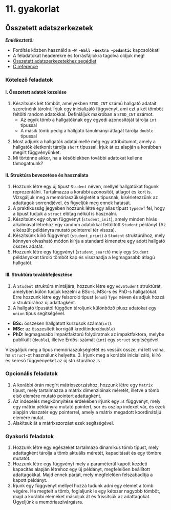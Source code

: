# 11. gyakorlat

## Összetett adatszerkezetek

***Emlékeztető:***
- Fordítás közben használd a **`-W -Wall -Wextra -pedantic`** kapcsolókat!
- A feladatokat headerekre és forrásfájlokra tagolva oldjuk meg!
- [Összetett adatszerkezetekhez segédlet](./demo11.md)
- [C reference](https://en.cppreference.com/w/c)

### Kötelező feladatok

#### I. Összetett adatok kezelése
1. Készítsünk két tömböt, amelyekben `STUD_CNT` számú hallgató adatait szeretnénk tárolni. Írjuk egy inicializáló függvényt, ami ezt a két tömböt feltölti random adatokkal. Definiáljuk makróban a `STUD_CNT` számot.
   * Az egyik tömb a hallgatóknak egy egyedi azonosítóját tárolja `int` típussal
   * A másik tömb pedig a hallgató tanulmányi átlagát tárolja `double` típussal
2. Most adjunk a hallgatók adatai mellé még egy attribútumot, amely a hallgatók életkorát tárolja `short` típussal. Írjuk át ez alapján a korábban megírt függvényünket.
3. Mi történne akkor, ha a későbiekben további adatokat kellene támogatnunk?

#### II. Struktúra bevezetése és használata
1. Hozzunk létre egy új típust `Student` néven, mellyel hallgatókat fogunk reprezentálni. Tartalmazza a korábbi azonosítót, átlagot és kort is. Vizsgáljuk meg a memóriaszükségletét a típusnak, kísérletezzünk az adattagok sorrendjével, és figyeljük meg ennek hatását.
2. A praktikusság jegyében hozzunk létre egy alias típust `typedef` fel, hogy a típust tudjuk a `struct` előtag nélkül is használni.
3. Készítsünk egy olyan függvényt (`student_init`), amely minden hívás alkalmával létrehoz egy random adatokkal feltöltött `Student` példányt (Az elkészült példányra mutató pointerrel tér vissza).
4. Készítsünk kiíró függvényt (`student_print`) a `Student` struktúrához, mely könnyen olvasható módon kiírja a standard kimenetre egy adott hallgató összes adatát.
5. Hozzunk létre egy függvényt (`student_search`) mely egy `Student` példányokat tároló tömböt kap és visszaadja a legmagasabb átlagú hallgatót.

#### III. Struktúra továbbfejlesztése
1. A `Student` struktúra mintájára, hozzunk létre egy `AdvStudent` struktúrát, amelyben külön tudjuk kezelni a BSc-s, MSc-s és PhD-s hallgatókat. Erre hozzunk létre egy felsoroló típust (`enum`) `Type` néven és adjuk hozzá a struktúrához új adattagként.
2. A hallgató típusától függően tároljunk különböző plusz adatokat egy `union` típus segítségével.

  * **BSc:** összesen hallgatott kurzusok száma(`int`).
  * **MSc:** az összesített korrigált kreditindex(`double`)
  * **PhD:** legmagasabb impaktfaktorú folyóiratnak az impaktfaktora, melybe publikált (`double`), illetve Erdős-számát (`int`) egy `struct` segítségével.

  Vizsgáljuk meg a típus memóriaszükségletét és vessük össze, mi lett volna, ha `struct`-ot használunk helyette.
3. Írjunk meg a korábbi inicializáló, kiíró és kereső függvényeket az új struktúrához is


### Opcionális feladatok

1. A korábbi órán megírt mátrixszorzáshoz, hozzunk létre egy `Matrix` típust, mely tartalmazza a mátrix dimenzióinak méretét, illetve a tömb első elemére mutató pointert adattagként.
2. Az indexelés megkönnyítése érdekében írjunk egy `at` függvényt, mely egy mátrix példányra mutató pointert, sor és oszlop indexet vár, és ezek alapján visszatér egy pointerrel, amely a mátrix megadott koordinátájú elemére mutat.
3. Alakítsuk át a mátrixszorzást ezek segítségével.

### Gyakorló feladatok

1. Hozzunk létre egy egészeket tartalmazó dinamikus tömb típust, mely adattagként tárolja a tömb aktuális méretét, kapacitását és egy tömbre mutatót.
2. Hozzunk létre egy függvényt mely a paraméterül kapott kezdeti kapacitás alapján létrehoz egy új példányt, megfelelően beállított adattagokkal. Majd ennek párját, mely megfelelően felszabadítja a kapott példányt.
3. Írjunk egy függvényt mellyel hozzá tudunk adni egy elemet a tömb végére. Ha megtelt a tömb, foglaljunk le egy kétszer nagyobb tömböt, majd a korábbi elemeket másoljuk át és frissítsük az adattagokat. Ügyeljünk a memóriaszivárgásra.
